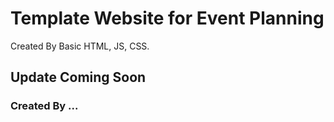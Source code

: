 # Template Website for Event Planning

Created By Basic HTML, JS, CSS.

## Update Coming Soon

### Created By ...
